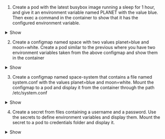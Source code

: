 1. Create a pod with the latest busybox image running a sleep for 1 hour, and give it an environment variable named PLANET with the value blue. Then exec a command in the container to show that it has the configured environment variable.

<details><summary>Show</summary>
<p>

```yaml
apiVersion: v1
kind: Pod
metadata:
  labels:
    run: envvar
  name: envvar
spec:
  containers:
  - image: busybox:latest
    name: envvar
    args:
    - sleep
    - "3600"
    env:
    - name: PLANET
      value: "blue"
```

```bash
kubectl apply -f envvar.yml
# Check the env variable:
kubectl exec envvar -- env | grep PLANET
PLANET=blue
```

</p>
</details>

2. Create a configmap named space with two values planet=blue and moon=white.
   Create a pod similar to the previous where you have two environment variables taken from the above configmap and show them in the container

<details><summary>Show</summary>
<p>

```bash
kubectl create configmap space --from-literal=planet=blue --from-literal=moon=white
```

```yaml
apiVersion: v1
kind: Pod
metadata:
  labels:
    run: envvar
  name: envvar
spec:
  containers:
  - image: busybox:latest
    name: envvar
    args:
      - sleep
      - "3600"
    env:
      - name: PLANET
        valueFrom:
          configMapKeyRef:
            name: space
            key: planet
      - name: MOON
        valueFrom:
          configMapKeyRef:
            name: space
            key: moon
```
```bash
kubectl apply -f envvar.yml
kubectl exec envvar -- env | grep -E "PLANET|MOON"
MOON=white
PLANET=blue
```

</p>
</details>

3. Create a configmap named space-system that contains a file named system.conf with the values planet=blue and moon=white.
   Mount the configmap to a pod and display it from the container through the path /etc/system.conf

<details><summary>Show</summary>
<p>

```bash
cat << EOF > system.conf
planet=blue
moon=white
EOF


kubectl create configmap space-system --from-file=system.conf
cat confvolume.yml
```
```yaml
apiVersion: v1
kind: Pod
metadata:
  labels:
    run: confvolume
  name: confvolume
spec:
  containers:
  - image: busybox:latest
    name: confvolume
    args:
      - sleep
      - "3600"
    volumeMounts:
      - name: system
        mountPath: /etc/system.conf
        subPath: system.conf
    resources: {}
  volumes:
  - name: system
    configMap:
      name: space-system
```
```bash
kubectl apply -f confvolume.yml

kubectl exec confvolume -- cat /etc/system.conf
planet=blue
moon=white
```

</p>
</details>

4. Create a secret from files containing a username and a password. Use the secrets to define environment variables and display them. Mount the secret to a pod to credentials folder and display it.

<details><summary>Show</summary>
<p>

```bash
echo -n 'admin' > username
echo -n 'admin-pass' > password

kubectl create secret generic admin-cred --from-file=username --from-file=password
```
```yaml
apiVersion: v1
kind: Pod
metadata:
  labels:
    run: secretenv
  name: secretenv
spec:
  containers:
  - image: busybox:latest
    name: secretenv
    args:
      - sleep
      - "3600"
    env:
      - name: USERNAME
        valueFrom:
          secretKeyRef:
            name: admin-cred
            key: username
      - name: PASSWORD
        valueFrom:
          secretKeyRef:
            name: admin-cred
            key: password
```
```bash
kubectl apply -f secretenv.yml

kubectl exec secretenv -- env | grep -E "USERNAME|PASSWORD"
USERNAME=admin
PASSWORD=admin-pass
```
Mount a secret to pod:
```yaml
apiVersion: v1
kind: Pod
metadata:
  labels:
    run: secretvolume
  name: secretvolume
spec:
  containers:
  - image: busybox:latest
    name: secretvolume
    args:
      - sleep
      - "3600"
    volumeMounts:
      - name: admincred
        mountPath: /etc/admin-cred
        readOnly: true
  volumes:
  - name: admincred
    secret:
      secretName: admin-cred
```
```bash
kubectl apply -f secretvolume.yml

kubectl exec secretvolume -- ls /etc/admin-cred
password
username

kubectl exec secretvolume -- cat /etc/admin-cred/username
admin

kubectl exec secretvolume -- cat /etc/admin-cred/password
admin-pass
```

</p>
</details>
